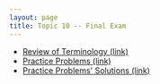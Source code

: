 ```yaml
---
layout: page
title: Topic 10 -- Final Exam
---
```


* [Review of Terminology (link)](/math180fall2024/modules/final/terminology-review)
* [Practice Problems (link)](/math180fall2024/modules/final/practice-problems)
* [Practice Problems' Solutions (link)](/math180fall2024/modules/final/practice-problems-soln)


